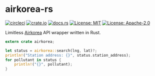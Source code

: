 # airkorea-rs

[![circleci](https://circleci.com/gh/pbzweihander/airkorea-rs.svg?style=shield)](https://circleci.com/gh/pbzweihander/airkorea-rs)
[![crate.io](https://img.shields.io/crates/v/airkorea.svg)](https://crates.io/crates/airkorea)
[![docs.rs](https://docs.rs/airkorea/badge.svg)](https://docs.rs/airkorea)
[![License: MIT](https://img.shields.io/badge/License-MIT-yellow.svg)](LICENSE-MIT)
[![License: Apache-2.0](https://img.shields.io/badge/License-Apache%202.0-blue.svg)](LICENSE-APACHE)

Limitless [Airkorea](http://www.airkorea.or.kr) API wrapper written in Rust.

```rust
extern crate airkorea;

let status = airkorea::search(lng, lat)?;
println!("Station address: {}", status.station_address);
for pollutant in status {
    println!("{}", pollutant);
}
```
